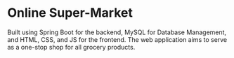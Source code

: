 # Online Super-Market
Built using Spring Boot for the backend, MySQL for Database Management, and HTML, CSS, and JS for the frontend. 
The web application aims to serve as a one-stop shop for all grocery products.
